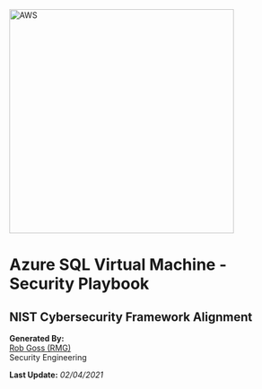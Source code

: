 <img src="https://upload.wikimedia.org/wikipedia/commons/a/a8/Microsoft_Azure_Logo.svg" alt="AWS" width="400"/>

# Azure SQL Virtual Machine - Security Playbook <!-- omit in toc -->

## NIST Cybersecurity Framework Alignment <!-- omit in toc -->

**Generated By:**  
[Rob Goss (RMG)](https://cgweb3/profile/RMG)
<br>
Security Engineering

**Last Update:** *02/04/2021*
